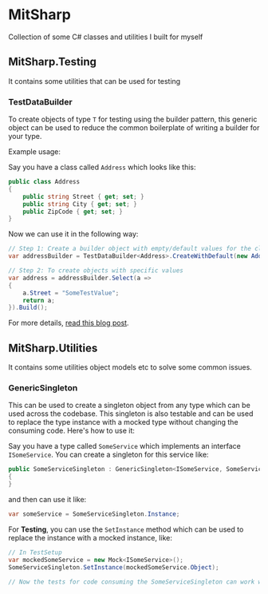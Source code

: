 # MitSharp

Collection of some C# classes and utilities I built for myself

## MitSharp.Testing

It contains some utilities that can be used for testing

### TestDataBuilder<T>

To create objects of type `T` for testing using the builder pattern, this generic object can be used to reduce the common boilerplate of writing a builder for your type.

Example usage:

Say you have a class called `Address` which looks like this:

```cs
public class Address
{
    public string Street { get; set; }
    public string City { get; set; }
    public ZipCode { get; set; }
}
```

Now we can use it in the following way:

```cs
// Step 1: Create a builder object with empty/default values for the class
var addressBuilder = TestDataBuilder<Address>.CreateWithDefault(new Address("", "", new ZipCode())); // can also use the constructor

// Step 2: To create objects with specific values
var address = addressBuilder.Select(a =>
{
    a.Street = "SomeTestValue";
    return a;
}).Build();
```

For more details, [read this blog post](https://blog.ploeh.dk/2017/08/21/generalised-test-data-builder/).

## MitSharp.Utilities

It contains some utilities object models etc to solve some common issues.

### GenericSingleton

This can be used to create a singleton object from any type which can be used across the codebase. This singleton is also testable and can be used to replace the type instance with a mocked type without changing the consuming code. Here's how to use it:

Say you have a type called `SomeService` which implements an interface `ISomeService`. You can create a singleton for this service like:

```cs
public SomeServiceSingleton : GenericSingleton<ISomeService, SomeService>
{
}
```

and then can use it like:

```cs
var someService = SomeServiceSingleton.Instance;
```

For **Testing**, you can use the `SetInstance` method which can be used to replace the instance with a mocked instance, like:

```cs
// In TestSetup
var mockedSomeService = new Mock<ISomeService>();
SomeServiceSingleton.SetInstance(mockedSomeService.Object);

// Now the tests for code consuming the SomeServiceSingleton can work without any changes.
```
